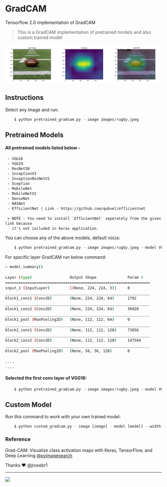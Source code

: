 # GradCAM
Tensorflow 2.0 implementation of GradCAM

> This is a GradCAM implementation of pretrained models and also custom trained model

![output.jpg](output.jpg)

## Instructions

Select any image and run:
```python
    $ python pretrained_gradcam.py --image images/rugby.jpeg
```
## Pretrained Models
#### All pretrained models listed below -
```
 - VGG16 
 - VGG19
 - ResNet50
 - InceptionV3 
 - InceptionResNetV2
 - Xception
 - MobileNet
 - MobileNetV2
 - DenseNet
 - NASNet
 - EfficientNet | Link - https://github.com/qubvel/efficientnet
 
 > NOTE - You need to install `EfficientNet` seperately from the given link because 
   it's not included in keras application.
 ```
You can choose any of the above models, default `VGG16`:
```python
    $ python pretrained_gradcam.py --image images/rugby.jpeg --model VGG16
```

For specific layer GradCAM run below command:
```sh
> model.summary()

Layer (type)                 Output Shape              Param #   
=================================================================
input_1 (InputLayer)         [(None, 224, 224, 3)]     0         
_________________________________________________________________
block1_conv1 (Conv2D)        (None, 224, 224, 64)      1792      
_________________________________________________________________
block1_conv2 (Conv2D)        (None, 224, 224, 64)      36928     
_________________________________________________________________
block1_pool (MaxPooling2D)   (None, 112, 112, 64)      0         
_________________________________________________________________
block2_conv1 (Conv2D)        (None, 112, 112, 128)     73856     
_________________________________________________________________
block2_conv2 (Conv2D)        (None, 112, 112, 128)     147584    
_________________________________________________________________
block2_pool (MaxPooling2D)   (None, 56, 56, 128)       0         

....
....
```
#### Selected the first conv layer of VGG16:
```python
    $ python pretrained_gradcam.py --image images/rugby.jpeg --model VGG16 --layer block1_conv1
```

 
## Custom Model
Run this command to work with your own trained model:

```python
    $ python custom_gradcam.py --image [image] --model [model] --width [w] --height [h] --layer [layer]
```
### Reference
Grad-CAM: Visualize class activation maps with Keras, TensorFlow, and Deep Learning <a href="https://www.pyimagesearch.com/2020/03/09/grad-cam-visualize-class-activation-maps-with-keras-tensorflow-and-deep-learning/">@pyimagesearch</a>

Thanks ❤️ @jrosebr1 

---------------------
<a href="https://github.com/niyazed/GradCAM/blob/master/LICENSE"><img src="https://camo.githubusercontent.com/cce12751caa9db9689a3110caf2147c4e047ceb4/687474703a2f2f6f72696731352e64657669616e746172742e6e65742f356239352f662f323031362f3037302f332f622f6d69745f6c6963656e73655f6c6f676f5f62795f657863616c696275727a65726f2d64397572326c672e706e67" width="8%"></a>
